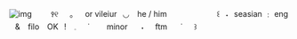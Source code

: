 ![img](https://i.ibb.co/CtYk6GK/Untitled391-20240712132946.png)
   ⠀⠀⠀꣑୧⠀⠀｡⠀⠀or vileiur⠀◡ ⠀he / him
   ⠀⠀⠀ ⠀⠀⠀⠀⠀꒰⠀˖⠀seasian ﹕ eng ⠀& ⠀filo ⠀OK⠀!
⠀𓈒⠀⠀˙⠀⠀⠀minor　⠀˖⠀⠀ftm　⠀˙⠀⠀꒱

